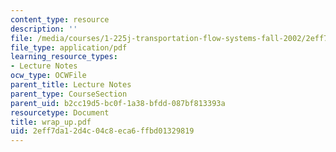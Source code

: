 ```yaml
---
content_type: resource
description: ''
file: /media/courses/1-225j-transportation-flow-systems-fall-2002/2eff7da12d4c04c8eca6ffbd01329819_wrap_up.pdf
file_type: application/pdf
learning_resource_types:
- Lecture Notes
ocw_type: OCWFile
parent_title: Lecture Notes
parent_type: CourseSection
parent_uid: b2cc19d5-bc0f-1a38-bfdd-087bf813393a
resourcetype: Document
title: wrap_up.pdf
uid: 2eff7da1-2d4c-04c8-eca6-ffbd01329819
---
```


